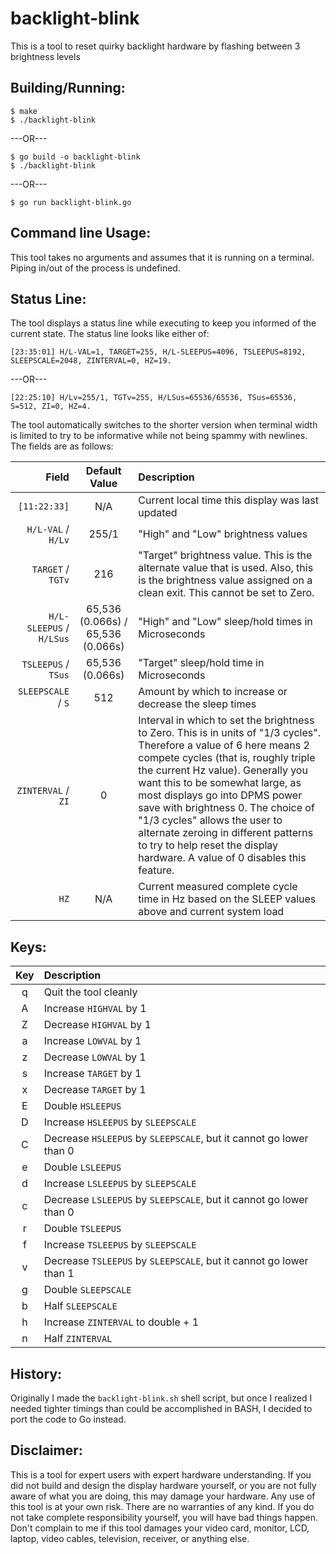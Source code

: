# backlight-blink
This is a tool to reset quirky backlight hardware by flashing between 3 brightness levels
## Building/Running:

```
$ make
$ ./backlight-blink
```
---OR---

```
$ go build -o backlight-blink
$ ./backlight-blink
```
---OR---

```
$ go run backlight-blink.go
```

## Command line Usage:
This tool takes no arguments and assumes that it is running on a terminal.  Piping in/out of the process is undefined.
## Status Line:
The tool displays a status line while executing to keep you informed of the current state.  The status line looks like either of:

```
[23:35:01] H/L-VAL=1, TARGET=255, H/L-SLEEPUS=4096, TSLEEPUS=8192, SLEEPSCALE=2048, ZINTERVAL=0, HZ=19.
```
---OR---

```
[22:25:10] H/Lv=255/1, TGTv=255, H/LSus=65536/65536, TSus=65536, S=512, ZI=0, HZ=4.
```

The tool automatically switches to the shorter version when terminal width is limited to try to be informative while not being spammy with newlines.
The fields are as follows:

| Field | Default Value | Description |
|---:|:---:|:---|
| `[11:22:33]` | N/A | Current local time this display was last updated |
| `H/L-VAL` / `H/Lv` | 255/1 | "High" and "Low" brightness values |
| `TARGET` / `TGTv` | 216 | "Target" brightness value.  This is the alternate value that is used.  Also, this is the brightness value assigned on a clean exit.  This cannot be set to Zero. |
| `H/L-SLEEPUS` / `H/LSus` | 65,536 (0.066s) / 65,536 (0.066s) | "High" and "Low" sleep/hold times in Microseconds |
| `TSLEEPUS` / `TSus` | 65,536 (0.066s) | "Target" sleep/hold time in Microseconds |
| `SLEEPSCALE` / `S` | 512 | Amount by which to increase or decrease the sleep times |
| `ZINTERVAL` / `ZI` | 0 | Interval in which to set the brightness to Zero.  This is in units of "1/3 cycles".  Therefore a value of 6 here means 2 compete cycles (that is, roughly triple the current Hz value).  Generally you want this to be somewhat large, as most displays go into DPMS power save with brightness 0.  The choice of "1/3 cycles" allows the user to alternate zeroing in different patterns to try to help reset the display hardware.  A value of 0 disables this feature. |
| `HZ` | N/A | Current measured complete cycle time in Hz based on the SLEEP values above and current system load |

## Keys:

| Key | Description |
|:---:|:---|
| q | Quit the tool cleanly |
| A | Increase `HIGHVAL` by 1 |
| Z | Decrease `HIGHVAL` by 1 |
| a | Increase `LOWVAL` by 1 |
| z | Decrease `LOWVAL` by 1 |
| s | Increase `TARGET` by 1 |
| x | Decrease `TARGET` by 1 |
| E | Double `HSLEEPUS` |
| D | Increase `HSLEEPUS` by `SLEEPSCALE` |
| C | Decrease `HSLEEPUS` by `SLEEPSCALE`, but it cannot go lower than 0 |
| e | Double `LSLEEPUS` |
| d | Increase `LSLEEPUS` by `SLEEPSCALE` |
| c | Decrease `LSLEEPUS` by `SLEEPSCALE`, but it cannot go lower than 0 |
| r | Double `TSLEEPUS` |
| f | Increase `TSLEEPUS` by `SLEEPSCALE` |
| v | Decrease `TSLEEPUS` by `SLEEPSCALE`, but it cannot go lower than 1 |
| g | Double `SLEEPSCALE` |
| b | Half `SLEEPSCALE` |
| h | Increase `ZINTERVAL` to double + 1 |
| n | Half `ZINTERVAL` |

## History:
Originally I made the `backlight-blink.sh` shell script, but once I realized I needed tighter timings than could be accomplished in BASH, I decided to port the code to Go instead.
## Disclaimer:
This is a tool for expert users with expert hardware understanding.  If you did not build and design the display hardware yourself, or you are not fully aware of what you are doing, this may damage your hardware.  Any use of this tool is at your own risk.  There are no warranties of any kind.  If you do not take complete responsibility yourself, you will have bad things happen.  Don't complain to me if this tool damages your video card, monitor, LCD, laptop, video cables, television, receiver, or anything else.
